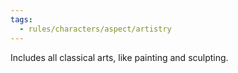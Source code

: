 ```yaml
---
tags:
  - rules/characters/aspect/artistry
---
```

Includes all classical arts, like painting and sculpting.